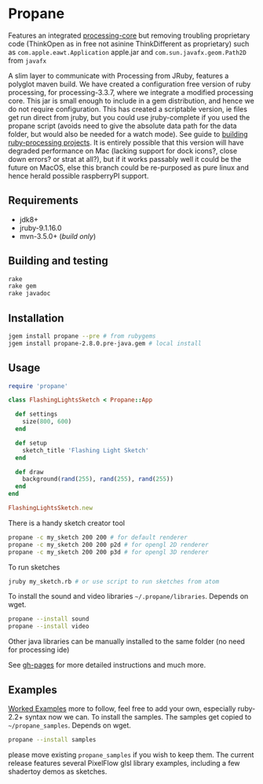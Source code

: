 # Propane
Features an integrated [processing-core][processing-core] but removing troubling proprietary code (ThinkOpen as in free not asinine ThinkDifferent as proprietary) such as `com.apple.eawt.Application` apple.jar and `com.sun.javafx.geom.Path2D` from `javafx`


A slim layer to communicate with Processing from JRuby, features a polyglot maven build. We have created a configuration free version of ruby processing, for processing-3.3.7, where we integrate a modified processing core. This jar is small enough to include in a gem distribution, and hence we do not require configuration. This has created a scriptable version, ie files get run direct from jruby, but you could use jruby-complete if you used the propane script (avoids need to give the absolute data path for the data folder, but would also be needed for a watch mode). See guide to [building ruby-processing projects][building]. It is entirely possible that this version will have degraded performance on Mac (lacking support for dock icons?, close down errors? or strat at all?), but if it works passably well it could be the future on MacOS, else this branch could be re-purposed as pure linux and hence herald possible raspberryPI support.

## Requirements

- jdk8+
- jruby-9.1.16.0
- mvn-3.5.0+ (_build only_)

## Building and testing

```bash
rake
rake gem
rake javadoc
```

## Installation
```bash
jgem install propane --pre # from rubygems
jgem install propane-2.8.0.pre-java.gem # local install

```

## Usage

``` ruby
require 'propane'

class FlashingLightsSketch < Propane::App

  def settings
    size(800, 600)
  end

  def setup
    sketch_title 'Flashing Light Sketch'
  end

  def draw
    background(rand(255), rand(255), rand(255))
  end
end

FlashingLightsSketch.new
```


There is a handy sketch creator tool
```bash
propane -c my_sketch 200 200 # for default renderer
propane -c my_sketch 200 200 p2d # for opengl 2D renderer
propane -c my_sketch 200 200 p3d # for opengl 3D renderer
```

To run sketches

```bash
jruby my_sketch.rb # or use script to run sketches from atom
```
To install the sound and video libraries `~/.propane/libraries`. Depends on wget.
```bash
propane --install sound
propane --install video
```
Other java libraries can be manually installed to the same folder (no need for processing ide)

See [gh-pages][gh-pages] for more detailed instructions and much more.

## Examples

[Worked Examples](https://github.com/ruby-processing/propane-examples) more to follow, feel free to add your own, especially ruby-2.2+ syntax now we can. To install the samples.  The samples get copied to `~/propane_samples`. Depends on wget.
```bash
propane --install samples
```
 please move existing `propane_samples` if you wish to keep them. The current release features several PixelFlow glsl library examples, including a few shadertoy demos as sketches.

[building]:http://ruby-processing.github.io/building/building/
[gh-pages]:https://ruby-processing.github.io/propane/
[processing-core]:https://github.com/ruby-processing/processing-core
